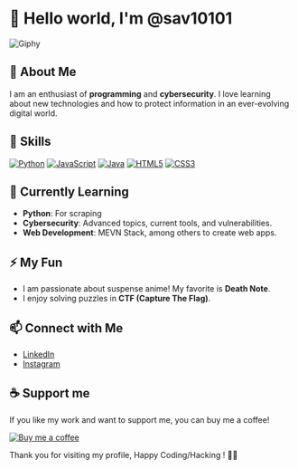 # 👋 Hello world, I'm @sav10101

![Giphy](https://media.giphy.com/media/YmZOBDYBcmWK4/giphy.gif)

## 👀 About Me
I am an enthusiast of **programming** and **cybersecurity**. I love learning about new technologies and how to protect information in an ever-evolving digital world.

## 💎 Skills
<p>
  <a href="https://www.python.org/"><img src="https://img.shields.io/badge/Python-3776AB?style=flat&logo=python&logoColor=white" alt="Python"></a>
  <a href="https://www.javascript.com/"><img src="https://img.shields.io/badge/JavaScript-F7DF1E?style=flat&logo=javascript&logoColor=black" alt="JavaScript"></a>
  <a href="https://www.java.com/"><img src="https://img.shields.io/badge/Java-007396?style=flat&logo=java&logoColor=white" alt="Java"></a>
  <a href="https://www.html5.com/"><img src="https://img.shields.io/badge/HTML5-E34F26?style=flat&logo=html5&logoColor=white" alt="HTML5"></a>
  <a href="https://www.w3schools.com/css/"><img src="https://img.shields.io/badge/CSS3-1572B6?style=flat&logo=css3&logoColor=white" alt="CSS3"></a>
</p>

## 🌱 Currently Learning
- **Python**: For scraping
- **Cybersecurity**: Advanced topics, current tools, and vulnerabilities.
- **Web Development**: MEVN Stack, among others to create web apps.

## ⚡ My Fun
- I am passionate about suspense anime! My favorite is **Death Note**.
- I enjoy solving puzzles in **CTF (Capture The Flag)**.

## 📫 Connect with Me
- [LinkedIn](https://www.linkedin.com/in/frank-agustin-619225252/)
- [Instagram](https://instagram.com/sav.10101)

## ☕ Support me
If you like my work and want to support me, you can buy me a coffee!

[![Buy me a coffee](https://www.buymeacoffee.com/assets/img/custom_images/orange_img.png)](https://www.buymeacoffee.com/tu-usuario)

Thank you for visiting my profile, Happy Coding/Hacking ! 🚀😈
